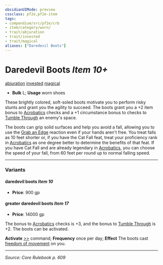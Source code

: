 ```yaml
---
obsidianUIMode: preview
cssclass: pf2e,pf2e-item
tags:
- compendium/src/pf2e/crb
- item/category/worn/
- trait/abjuration
- trait/invested
- trait/magical
aliases: ["Daredevil Boots"]
---
```

# Daredevil Boots *Item 10+*  
[abjuration](rules/traits/abjuration.md "Abjuration School Trait")  [invested](rules/traits/invested.md "Invested Item Trait")  [magical](rules/traits/magical.md "Magical Item Trait")  

- **Bulk** L; **Usage** worn shoes

These brightly colored, soft-soled boots motivate you to perform risky stunts and grant you the agility to succeed. The boots grant you a +2 item bonus to [Acrobatics](compendium/skills.md#Acrobatics) checks and a +1 circumstance bonus to checks to [Tumble Through](rules/actions/tumble-through.md) an enemy's space.

The boots can grip solid surfaces and help you avoid a fall, allowing you to use the [Grab an Edge](rules/actions/grab-an-edge.md) reaction even if your hands aren't free. You treat falls as 10 feet shorter or, if you have the Cat Fall feat, treat your proficiency rank in [Acrobatics](compendium/skills.md#Acrobatics) as one degree better to determine the benefits of that feat. If you have Cat Fall and are already legendary in [Acrobatics](compendium/skills.md#Acrobatics), you can choose the speed of your fall, from 60 feet per round up to normal falling speed.

---

### Variants

#### daredevil boots *Item 10*

- **Price**: 900 gp

#### greater daredevil boots *Item 17*

- **Price**: 14000 gp

The bonus to [Acrobatics](compendium/skills.md#Acrobatics) checks is +3, and the bonus to [Tumble Through](rules/actions/tumble-through.md) is +2. The boots can be activated.

**Activate** [>>](rules/core-rulebook/chapter-9-playing-the-game.md#Actions "Two-Action") command; **Frequency** once per day; **Effect** The boots cast [freedom of movement](compendium/spells/freedom-of-movement.md) on you.

---
*Source: Core Rulebook p. 609*